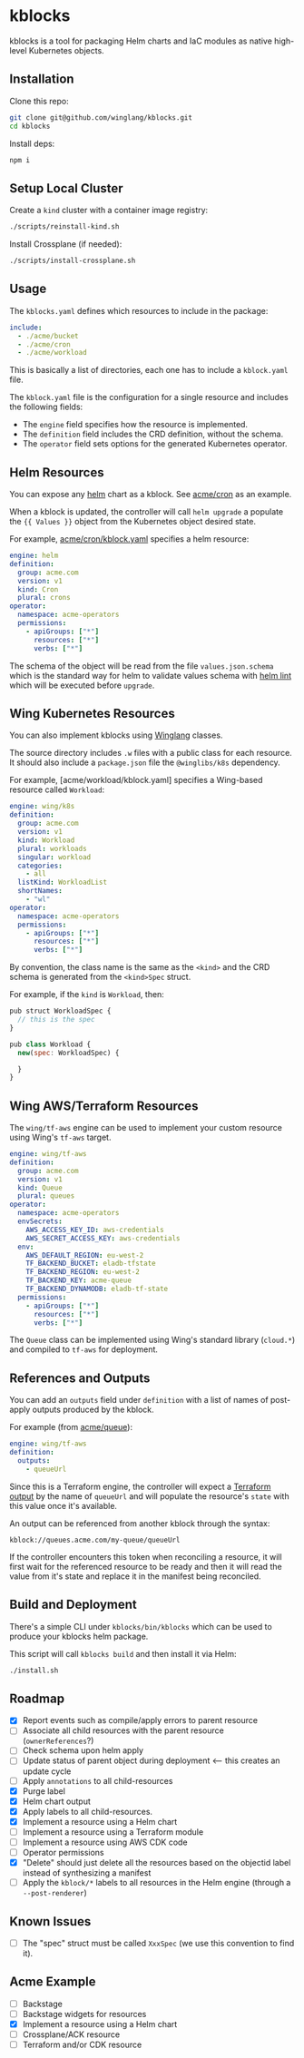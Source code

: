 # kblocks

kblocks is a tool for packaging Helm charts and IaC modules as native high-level Kubernetes objects.


## Installation

Clone this repo:

```sh
git clone git@github.com/winglang/kblocks.git
cd kblocks
```

Install deps:

```sh
npm i
```

## Setup Local Cluster

Create a `kind` cluster with a container image registry:

```sh
./scripts/reinstall-kind.sh
```

Install Crossplane (if needed):

```sh
./scripts/install-crossplane.sh
```

## Usage

The `kblocks.yaml` defines which resources to include in the package:

```yaml
include:
  - ./acme/bucket
  - ./acme/cron
  - ./acme/workload
```

This is basically a list of directories, each one has to include a `kblock.yaml` file.

The `kblock.yaml` file is the configuration for a single resource and includes the following fields:

- The `engine` field specifies how the resource is implemented.
- The `definition` field includes the CRD definition, without the schema.
- The `operator` field sets options for the generated Kubernetes operator.

## Helm Resources

You can expose any [helm](https://helm.sh/) chart as a kblock. See [acme/cron](./acme/cron/) as an
example.

When a kblock is updated, the controller will call `helm upgrade` a populate the `{{ Values }}`
object from the Kubernetes object desired state.

For example, [acme/cron/kblock.yaml](./acme/cron/kblock.yaml) specifies a helm resource:

```yaml
engine: helm
definition:
  group: acme.com
  version: v1
  kind: Cron
  plural: crons
operator:
  namespace: acme-operators
  permissions:
    - apiGroups: ["*"]
      resources: ["*"]
      verbs: ["*"]
```

The schema of the object will be read from the file `values.json.schema` which is the standard way
for helm to validate values schema with [helm lint](https://helm.sh/docs/helm/helm_lint/) which will
be executed before `upgrade`.

## Wing Kubernetes Resources

You can also implement kblocks using [Winglang](https://winglang.io) classes. 

The source directory includes `.w` files with a public class for each resource. It should also
include a `package.json` file the `@winglibs/k8s` dependency.

For example, [acme/workload/kblock.yaml] specifies a Wing-based resource called `Workload`:

```yaml
engine: wing/k8s
definition:
  group: acme.com
  version: v1
  kind: Workload
  plural: workloads
  singular: workload
  categories: 
    - all
  listKind: WorkloadList
  shortNames:
    - "wl"
operator:
  namespace: acme-operators
  permissions:
    - apiGroups: ["*"]
      resources: ["*"]
      verbs: ["*"]
```

By convention, the class name is the same as the `<kind>` and the CRD schema is generated from the
`<kind>Spec` struct.

For example, if the `kind` is `Workload`, then:

```js
pub struct WorkloadSpec {
  // this is the spec
}

pub class Workload {
  new(spec: WorkloadSpec) {

  }
}
```

## Wing AWS/Terraform Resources

The `wing/tf-aws` engine can be used to implement your custom resource using Wing's `tf-aws` target.

```yaml
engine: wing/tf-aws
definition:
  group: acme.com
  version: v1
  kind: Queue
  plural: queues
operator:
  namespace: acme-operators
  envSecrets:
    AWS_ACCESS_KEY_ID: aws-credentials
    AWS_SECRET_ACCESS_KEY: aws-credentials  
  env:
    AWS_DEFAULT_REGION: eu-west-2
    TF_BACKEND_BUCKET: eladb-tfstate
    TF_BACKEND_REGION: eu-west-2
    TF_BACKEND_KEY: acme-queue
    TF_BACKEND_DYNAMODB: eladb-tf-state 
  permissions:
    - apiGroups: ["*"]
      resources: ["*"]
      verbs: ["*"]
```

The `Queue` class can be implemented using Wing's standard library (`cloud.*`) and compiled to
`tf-aws` for deployment.

## References and Outputs

You can add an `outputs` field under `definition` with a list of names of post-apply outputs produced by the kblock.

For example (from [acme/queue](./acme/queue/kblock.yaml)):

```yaml
engine: wing/tf-aws
definition:
  outputs:
    - queueUrl
```

Since this is a Terraform engine, the controller will expect a [Terraform
output](https://developer.hashicorp.com/terraform/language/values/outputs) by the name of `queueUrl`
and will populate the resource's `state` with this value once it's available.

An output can be referenced from another kblock through the syntax:

```
kblock://queues.acme.com/my-queue/queueUrl
```

If the controller encounters this token when reconciling a resource, it will first wait for the
referenced resource to be ready and then it will read the value from it's state and replace it in
the manifest being reconciled.

## Build and Deployment

There's a simple CLI under `kblocks/bin/kblocks` which can be used to produce your kblocks helm package.

This script will call `kblocks build` and then install it via Helm:

```sh
./install.sh
```

## Roadmap

- [x] Report events such as compile/apply errors to parent resource
- [ ] Associate all child resources with the parent resource (`ownerReferences`?)
- [ ] Check schema upon helm apply
- [ ] Update status of parent object during deployment <-- this creates an update cycle
- [ ] Apply `annotations` to all child-resources
- [x] Purge label
- [x] Helm chart output
- [x] Apply labels to all child-resources.
- [x] Implement a resource using a Helm chart
- [ ] Implement a resource using a Terraform module
- [ ] Implement a resource using AWS CDK code
- [ ] Operator permissions
- [x] "Delete" should just delete all the resources based on the objectid label instead of synthesizing a manifest
- [ ] Apply the `kblock/*` labels to all resources in the Helm engine (through a `--post-renderer`)

## Known Issues

- [ ] The "spec" struct must be called `XxxSpec` (we use this convention to find it).

## Acme Example

- [ ] Backstage
- [ ] Backstage widgets for resources
- [x] Implement a resource using a Helm chart
- [ ] Crossplane/ACK resource
- [ ] Terraform and/or CDK resource
